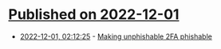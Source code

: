 # [Published on 2022-12-01](index.md)

* [2022-12-01, 02:12:25](https://lobste.rs/s/kkbscu/making_unphishable_2fa_phishable) - [Making unphishable 2FA phishable](https://mjg59.dreamwidth.org/62175.html)
